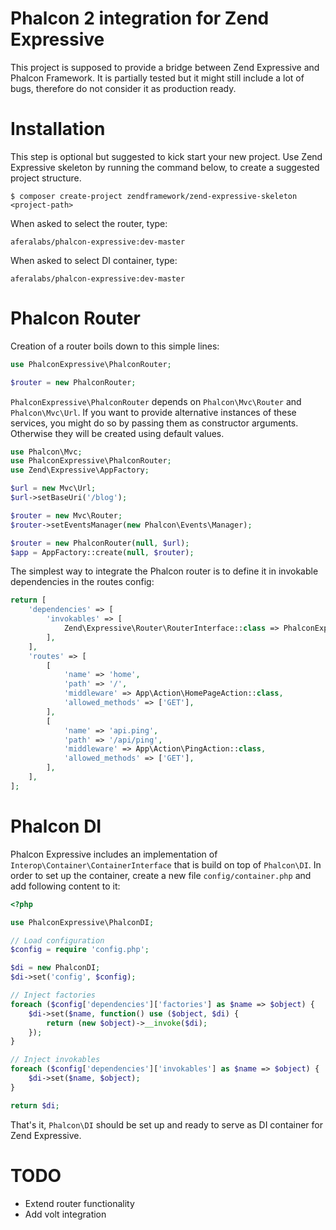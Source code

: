 # Phalcon 2 integration for Zend Expressive

This project is supposed to provide a bridge between Zend Expressive and Phalcon Framework.
It is partially tested but it might still include a lot of bugs, therefore do not consider it
as production ready.

# Installation

This step is optional but suggested to kick start your new project. Use Zend Expressive skeleton 
by running the command below, to create a suggested project structure.

```
$ composer create-project zendframework/zend-expressive-skeleton <project-path>
```

When asked to select the router, type:

```
aferalabs/phalcon-expressive:dev-master
```

When asked to select DI container, type:

```
aferalabs/phalcon-expressive:dev-master
```

# Phalcon Router

Creation of a router boils down to this simple lines:

```php
use PhalconExpressive\PhalconRouter;

$router = new PhalconRouter;
```

`PhalconExpressive\PhalconRouter` depends on `Phalcon\Mvc\Router` and `Phalcon\Mvc\Url`. If you want to provide 
alternative instances of these services, you might do so by passing them as constructor arguments. Otherwise 
they will be created using default values.

```php
use Phalcon\Mvc;
use PhalconExpressive\PhalconRouter;
use Zend\Expressive\AppFactory;

$url = new Mvc\Url;
$url->setBaseUri('/blog');

$router = new Mvc\Router;
$router->setEventsManager(new Phalcon\Events\Manager);

$router = new PhalconRouter(null, $url);
$app = AppFactory::create(null, $router);
```

The simplest way to integrate the Phalcon router is to define it in invokable dependencies in the routes
config:

```php
return [
    'dependencies' => [
        'invokables' => [
            Zend\Expressive\Router\RouterInterface::class => PhalconExpressive\PhalconRouter::class,
        ],
    ],
    'routes' => [
        [
            'name' => 'home',
            'path' => '/',
            'middleware' => App\Action\HomePageAction::class,
            'allowed_methods' => ['GET'],
        ],
        [
            'name' => 'api.ping',
            'path' => '/api/ping',
            'middleware' => App\Action\PingAction::class,
            'allowed_methods' => ['GET'],
        ],
    ],
];
```

# Phalcon DI

Phalcon Expressive includes an implementation of `Interop\Container\ContainerInterface` that is
build on top of `Phalcon\DI`. In order to set up the container, create a new file `config/container.php`
and add following content to it:

```php
<?php

use PhalconExpressive\PhalconDI;

// Load configuration
$config = require 'config.php';

$di = new PhalconDI;
$di->set('config', $config);

// Inject factories
foreach ($config['dependencies']['factories'] as $name => $object) {
    $di->set($name, function() use ($object, $di) {
        return (new $object)->__invoke($di);
    });
}

// Inject invokables
foreach ($config['dependencies']['invokables'] as $name => $object) {
    $di->set($name, $object);
}

return $di;
```

That's it, `Phalcon\DI` should be set up and ready to serve as DI container for Zend Expressive.

# TODO

* Extend router functionality
* Add volt integration
